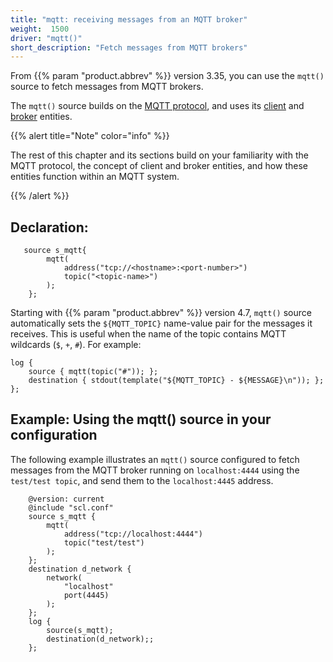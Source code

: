 ```yaml
---
title: "mqtt: receiving messages from an MQTT broker"
weight:  1500
driver: "mqtt()"
short_description: "Fetch messages from MQTT brokers"
---
```

<!-- DISCLAIMER: This file is based on the syslog-ng Open Source Edition documentation https://github.com/balabit/syslog-ng-ose-guides/commit/2f4a52ee61d1ea9ad27cb4f3168b95408fddfdf2 and is used under the terms of The syslog-ng Open Source Edition Documentation License. The file has been modified by Axoflow. -->

From {{% param "product.abbrev" %}} version 3.35, you can use the `mqtt()` source to fetch messages from MQTT brokers.

The `mqtt()` source builds on the [MQTT protocol](https://www.hivemq.com/mqtt/mqtt-protocol/), and uses its [client](https://www.hivemq.com/blog/seven-best-mqtt-client-tools/) and [broker](https://www.hivemq.com/hivemq/mqtt-broker/) entities.

{{% alert title="Note" color="info" %}}

The rest of this chapter and its sections build on your familiarity with the MQTT protocol, the concept of client and broker entities, and how these entities function within an MQTT system.

{{% /alert %}}


## Declaration:

```shell
   source s_mqtt{
        mqtt(
            address("tcp://<hostname>:<port-number>")
            topic("<topic-name>")
        );
    };
```

Starting with {{% param "product.abbrev" %}} version 4.7, `mqtt()` source automatically sets the `${MQTT_TOPIC}` name-value pair for the messages it receives. This is useful when the name of the topic contains MQTT wildcards (`$`, `+`, `#`). For example:

```shell
log {
    source { mqtt(topic("#")); };
    destination { stdout(template("${MQTT_TOPIC} - ${MESSAGE}\n")); };
};
```

## Example: Using the mqtt() source in your configuration

The following example illustrates an `mqtt()` source configured to fetch messages from the MQTT broker running on `localhost:4444` using the `test/test topic`, and send them to the `localhost:4445` address.

```shell
    @version: current
    @include "scl.conf"
    source s_mqtt {
        mqtt(
            address("tcp://localhost:4444")
            topic("test/test")
        );
    };
    destination d_network {
        network(
            "localhost"
            port(4445)
        );
    };
    log {
        source(s_mqtt);
        destination(d_network);;
    };
```

